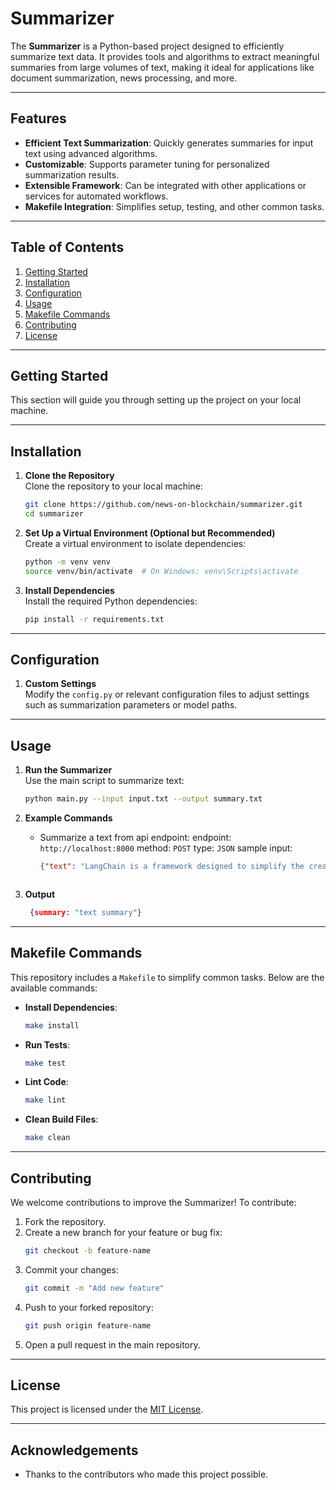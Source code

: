 # Summarizer

The **Summarizer** is a Python-based project designed to efficiently summarize text data. It provides tools and algorithms to extract meaningful summaries from large volumes of text, making it ideal for applications like document summarization, news processing, and more.

---

## Features

- **Efficient Text Summarization**: Quickly generates summaries for input text using advanced algorithms.
- **Customizable**: Supports parameter tuning for personalized summarization results.
- **Extensible Framework**: Can be integrated with other applications or services for automated workflows.
- **Makefile Integration**: Simplifies setup, testing, and other common tasks.

---

## Table of Contents

1. [Getting Started](#getting-started)
2. [Installation](#installation)
3. [Configuration](#configuration)
4. [Usage](#usage)
5. [Makefile Commands](#makefile-commands)
6. [Contributing](#contributing)
7. [License](#license)

---

## Getting Started

This section will guide you through setting up the project on your local machine.

---

## Installation

1. **Clone the Repository**  
   Clone the repository to your local machine:
   ```bash
   git clone https://github.com/news-on-blockchain/summarizer.git
   cd summarizer
   ```

2. **Set Up a Virtual Environment (Optional but Recommended)**  
   Create a virtual environment to isolate dependencies:
   ```bash
   python -m venv venv
   source venv/bin/activate  # On Windows: venv\Scripts\activate
   ```

3. **Install Dependencies**  
   Install the required Python dependencies:
   ```bash
   pip install -r requirements.txt
   ```

---

## Configuration

1. **Custom Settings**  
   Modify the `config.py` or relevant configuration files to adjust settings such as summarization parameters or model paths.

---

## Usage

1. **Run the Summarizer**  
   Use the main script to summarize text:
   ```bash
   python main.py --input input.txt --output summary.txt
   ```

2. **Example Commands**  
   - Summarize a text from api endpoint:
     endpoint: `http://localhost:8000`
     method: `POST`
     type: `JSON`
     sample input:
     ```json
     {"text": "LangChain is a framework designed to simplify the creation of applications using large language models (LLMs). It provides modular components for managing prompts, interfacing with models, chaining sequences of calls, adding memory, and enabling agents. FastAPI is a modern, fast (high-performance) web framework for building APIs with Python 3.7+ based on standard Python type hints. Combining them allows developers to quickly deploy LLM-powered web services. Llama 3.1 is the latest iteration of Meta AI large language models, known for its improved performance and reasoning capabilities compared to its predecessors. Using Llama 3.1 via Ollama provides a way to run powerful models locally." }
    ```
3. **Output**  
   ```json
    {summary: "text summary"}
   ```

---

## Makefile Commands

This repository includes a `Makefile` to simplify common tasks. Below are the available commands:

- **Install Dependencies**:
  ```bash
  make install
  ```
- **Run Tests**:
  ```bash
  make test
  ```
- **Lint Code**:
  ```bash
  make lint
  ```
- **Clean Build Files**:
  ```bash
  make clean
  ```

---

## Contributing

We welcome contributions to improve the Summarizer! To contribute:

1. Fork the repository.
2. Create a new branch for your feature or bug fix:
   ```bash
   git checkout -b feature-name
   ```
3. Commit your changes:
   ```bash
   git commit -m "Add new feature"
   ```
4. Push to your forked repository:
   ```bash
   git push origin feature-name
   ```
5. Open a pull request in the main repository.

---

## License

This project is licensed under the [MIT License](LICENSE).

---

## Acknowledgements

- Thanks to the contributors who made this project possible.
